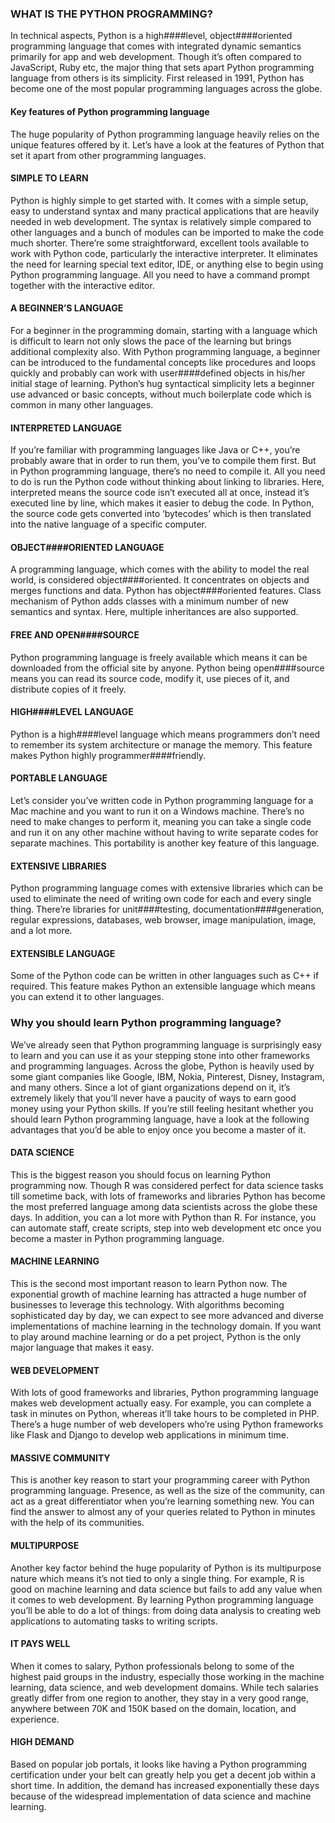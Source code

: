 ### WHAT IS THE PYTHON PROGRAMMING?
In technical aspects, Python is a high####level, object####oriented programming language that comes with integrated dynamic semantics primarily for app and web development. Though it’s often compared to JavaScript, Ruby etc, the major thing that sets apart Python programming language from others is its simplicity. First released in 1991, Python has become one of the most popular programming languages across the globe.
#### Key features of Python programming language
The huge popularity of Python programming language heavily relies on the unique features offered by it. Let’s have a look at the features of Python that set it apart from other programming languages.
#### SIMPLE TO LEARN
Python is highly simple to get started with. It comes with a simple setup, easy to understand syntax and many practical applications that are heavily needed in web development. The syntax is relatively simple compared to other languages and a bunch of modules can be imported to make the code much shorter. There’re some straightforward, excellent tools available to work with Python code, particularly the interactive interpreter. It eliminates the need for learning special text editor, IDE, or anything else to begin using Python programming language. All you need to have a command prompt together with the interactive editor.
#### A BEGINNER’S LANGUAGE
For a beginner in the programming domain, starting with a language which is difficult to learn not only slows the pace of the learning but brings additional complexity also. With Python programming language, a beginner can be introduced to the fundamental concepts like procedures and loops quickly and probably can work with user####defined objects in his/her initial stage of learning. Python’s hug syntactical simplicity lets a beginner use advanced or basic concepts, without much boilerplate code which is common in many other languages.
#### INTERPRETED LANGUAGE
If you’re familiar with programming languages like Java or C++, you’re probably aware that in order to run them, you’ve to compile them first. But in Python programming language, there’s no need to compile it. All you need to do is run the Python code without thinking about linking to libraries. Here, interpreted means the source code isn’t executed all at once, instead it’s executed line by line, which makes it easier to debug the code. In Python, the source code gets converted into ‘bytecodes’ which is then translated into the native language of a specific computer.
#### OBJECT####ORIENTED LANGUAGE
A programming language, which comes with the ability to model the real world, is considered object####oriented. It concentrates on objects and merges functions and data. Python has object####oriented features. Class mechanism of Python adds classes with a minimum number of new semantics and syntax. Here, multiple inheritances are also supported.
#### FREE AND OPEN####SOURCE
Python programming language is freely available which means it can be downloaded from the official site by anyone. Python being open####source means you can read its source code, modify it, use pieces of it, and distribute copies of it freely.
#### HIGH####LEVEL LANGUAGE
Python is a high####level language which means programmers don’t need to remember its system architecture or manage the memory. This feature makes Python highly programmer####friendly.
#### PORTABLE LANGUAGE
Let’s consider you’ve written code in Python programming language for a Mac machine and you want to run it on a Windows machine. There’s no need to make changes to perform it, meaning you can take a single code and run it on any other machine without having to write separate codes for separate machines. This portability is another key feature of this language.
#### EXTENSIVE LIBRARIES
Python programming language comes with extensive libraries which can be used to eliminate the need of writing own code for each and every single thing. There’re libraries for unit####testing, documentation####generation, regular expressions, databases, web browser, image manipulation, image, and a lot more.
#### EXTENSIBLE LANGUAGE
Some of the Python code can be written in other languages such as C++ if required. This feature makes Python an extensible language which means you can extend it to other languages.
### Why you should learn Python programming language?
We’ve already seen that Python programming language is surprisingly easy to learn and you can use it as your stepping stone into other frameworks and programming languages. Across the globe, Python is heavily used by some giant companies like Google, IBM, Nokia, Pinterest, Disney, Instagram, and many others. Since a lot of giant organizations depend on it, it’s extremely likely that you’ll never have a paucity of ways to earn good money using your Python skills. If you’re still feeling hesitant whether you should learn Python programming language, have a look at the following advantages that you’d be able to enjoy once you become a master of it.
#### DATA SCIENCE
This is the biggest reason you should focus on learning Python programming now. Though R was considered perfect for data science tasks till sometime back, with lots of frameworks and libraries Python has become the most preferred language among data scientists across the globe these days. In addition, you can a lot more with Python than R. For instance, you can automate staff, create scripts, step into web development etc once you become a master in Python programming language.
#### MACHINE LEARNING
This is the second most important reason to learn Python now. The exponential growth of machine learning has attracted a huge number of businesses to leverage this technology. With algorithms becoming sophisticated day by day, we can expect to see more advanced and diverse implementations of machine learning in the technology domain. If you want to play around machine learning or do a pet project, Python is the only major language that makes it easy.
#### WEB DEVELOPMENT
With lots of good frameworks and libraries, Python programming language makes web development actually easy. For example, you can complete a task in minutes on Python, whereas it’ll take hours to be completed in PHP. There’s a huge number of web developers who’re using Python frameworks like Flask and Django to develop web applications in minimum time.
#### MASSIVE COMMUNITY
This is another key reason to start your programming career with Python programming language. Presence, as well as the size of the community, can act as a great differentiator when you’re learning something new. You can find the answer to almost any of your queries related to Python in minutes with the help of its communities.
#### MULTIPURPOSE
Another key factor behind the huge popularity of Python is its multipurpose nature which means it’s not tied to only a single thing. For example, R is good on machine learning and data science but fails to add any value when it comes to web development. By learning Python programming language you’ll be able to do a lot of things: from doing data analysis to creating web applications to automating tasks to writing scripts.
#### IT PAYS WELL
When it comes to salary, Python professionals belong to some of the highest paid groups in the industry, especially those working in the machine learning, data science, and web development domains. While tech salaries greatly differ from one region to another, they stay in a very good range, anywhere between 70K and 150K based on the domain, location, and experience.
#### HIGH DEMAND
Based on popular job portals, it looks like having a Python programming certification under your belt can greatly help you get a decent job within a short time. In addition, the demand has increased exponentially these days because of the widespread implementation of data science and machine learning.